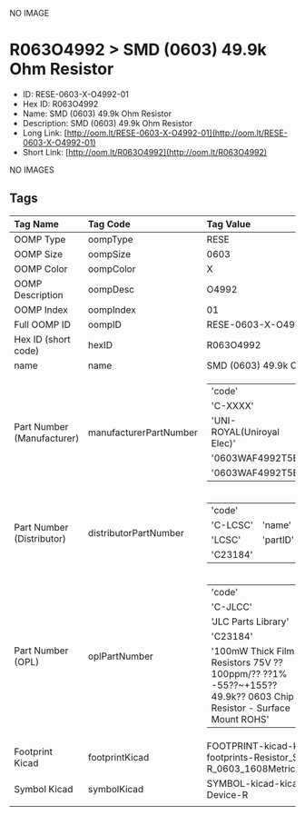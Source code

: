 


  
NO IMAGE  
# R063O4992 > SMD (0603) 49.9k Ohm Resistor

- ID: RESE-0603-X-O4992-01
- Hex ID: R063O4992
- Name: SMD (0603) 49.9k Ohm Resistor
- Description: SMD (0603) 49.9k Ohm Resistor
- Long Link: [http://oom.lt/RESE-0603-X-O4992-01](http://oom.lt/RESE-0603-X-O4992-01)
- Short Link: [http://oom.lt/R063O4992](http://oom.lt/R063O4992)
  
NO IMAGES  
## Tags
  

|Tag Name|Tag Code|Tag Value|
| :--- | :--- | :--- |
|OOMP Type|oompType|RESE|
|OOMP Size|oompSize|0603|
|OOMP Color|oompColor|X|
|OOMP Description|oompDesc|O4992|
|OOMP Index|oompIndex|01|
|Full OOMP ID|oompID|RESE-0603-X-O4992-01|
|Hex ID (short code)|hexID|R063O4992|
|name|name|SMD (0603) 49.9k Ohm Resistor|
|Part Number (Manufacturer)|manufacturerPartNumber|<table><tr><td>'code'</td></tr><tr><td> 'C-XXXX'</td><td> 'name'</td></tr><tr><td> 'UNI-ROYAL(Uniroyal Elec)'</td><td> 'partID'</td></tr><tr><td> '0603WAF4992T5E'</td><td> 'partName'</td></tr><tr><td> '0603WAF4992T5E'</td></tr></table>|
|Part Number (Distributor)|distributorPartNumber|<table><tr><td>'code'</td></tr><tr><td> 'C-LCSC'</td><td> 'name'</td></tr><tr><td> 'LCSC'</td><td> 'partID'</td></tr><tr><td> 'C23184'</td></tr></table>|
|Part Number (OPL)|oplPartNumber|<table><tr><td>'code'</td></tr><tr><td> 'C-JLCC'</td><td> 'name'</td></tr><tr><td> 'JLC Parts Library'</td><td> 'partID'</td></tr><tr><td> 'C23184'</td><td> 'partName'</td></tr><tr><td> '100mW Thick Film Resistors 75V ??100ppm/?? ??1% -55??~+155?? 49.9k?? 0603  Chip Resistor - Surface Mount ROHS'</td></tr></table>|
|Footprint Kicad|footprintKicad|FOOTPRINT-kicad-kicad-footprints-Resistor_SMD-R_0603_1608Metric|
|Symbol Kicad|symbolKicad|SYMBOL-kicad-kicad-symbols-Device-R|
||||
